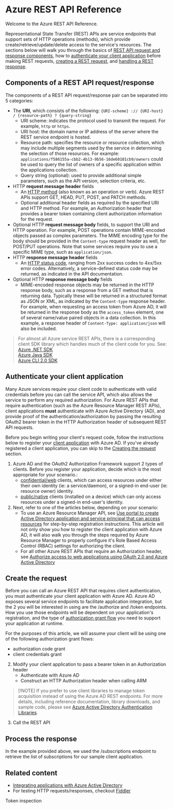 # Azure REST API Reference

Welcome to the Azure REST API Reference.

Representational State Transfer (REST) APIs are service endpoints that support sets of HTTP operations (methods), which provide create/retrieve/update/delete access to the service's resources. The sections below will walk you through the basics of [REST API request and response components](#components-of-a-rest-api-request-response), how to [authenticate your client application](#authenticate-your-client-application) before making REST requests, [creating a REST request](#create-the-request), and [handling a REST response](#process-the-response).

## Components of a REST API request/response

The components of a REST API request/response pair can be separated into 5 categories:

- The **URI**, which consists of the following: `{URI-scheme} :// {URI-host} / {resource-path} ? {query-string}`
    - URI scheme: indicates the protocol used to transmit the request. For example, `http` or `https`.  
    - URI host: the domain name or IP address of the server where the REST service endpoint is hosted.  
    - Resource path: specifies the resource or resource collection, which may include multiple segments used by the service in determining the selection of those resources. For example: `applications/f586155a-cbb2-4b13-9b56-16de60101cb9/owners` could be used to query the list of owners of a specific application within the applications collection.
    - Query string (optional): used to provide additional simple parameters, such as the API version, selection criteria, etc.
- HTTP **request message header** fields
    - An [HTTP method](http://www.w3.org/Protocols/rfc2616/rfc2616-sec9.html) (also known as an operation or verb). Azure REST APIs support GET, HEAD, PUT, POST, and PATCH methods.
    - Optional additional header fields as required by the specified URI and HTTP method. For example, an Authorization header that provides a bearer token containing client authorization information for the request.
- Optional HTTP **request message body** fields, to support the URI and HTTP operation. For example, POST operations contain MIME-encoded objects passed as complex parameters. The MIME encoding type for the body should be provided in the `Content-type` request header as well, for POST/PUT operations. Note that some services require you to use a specific MIME type, such as `application/json`.  
- HTTP **response message header** fields
    - An [HTTP status code](http://www.w3.org/Protocols/HTTP/HTRESP.html), ranging from 2xx success codes to 4xx/5xx error codes. Alternatively, a service-defined status code may be returned, as indicated in the API documentation. 
- Optional HTTP **response message body** fields
    - MIME-encoded response objects may be returned in the HTTP response body, such as a response from a GET method that is returning data. Typically these will be returned in a structured format as JSON or XML, as indicated by the `Content-type` response header. For example, when requesting an access token from Azure AD, it will be returned in the response body as the `access_token` element, one of several name/value paired objects in a data collection. In this example, a response header of `Content-Type: application/json` will also be included.

> For almost all Azure service REST APIs, there is a corresponding client SDK library which handles much of the client code for you. See:
> [Azure .NET SDK](https://docs.microsoft.com/en-us/dotnet/api)  
> [Azure Java SDK](https://docs.microsoft.com/en-us/java/api)  
> [Azure CLI 2.0 SDK](https://docs.microsoft.com/en-us/cli/azure)  

## Authenticate your client application

Many Azure services require your client code to authenticate with valid credentials before you can call the service API, which also allows the service to perform any required authorization. For Azure REST APIs that require authentication (such as the Azure Resource Manager REST APIs), client applications **must** authenticate with Azure Active Directory (AD), and provide proof of the authentication/authorization by passing the resulting OAuth2 bearer token in the HTTP Authorization header of subsequent REST API requests. 

Before you begin writing your client's request code, follow the instructions below to register your [client application](https://azure.microsoft.com/documentation/articles/active-directory-dev-glossary/#client-application) with Azure AD. If you've already registered a client application, you can skip to the [Creating the request](#creating-the-request) section. 

1. Azure AD and the OAuth2 Authorization Framework support 2 types of clients. Before you register your application, decide which is the most appropriate for your scenario.:  
    - [confidential/web](https://azure.microsoft.com/documentation/articles/active-directory-dev-glossary/#web-client) clients, which can access resources under either their own identity (ie: a service/daemon), or a signed-in end-user (ie: resource owner) identity.  
    - [public/native](https://azure.microsoft.com/documentation/articles/active-directory-dev-glossary/#native-client) clients (installed on a device) which can only access resources under a signed-in end-user's identity. 
2. Next, refer to one of the articles below, depending on your scenario:
    - To use an Azure Resource Manager API, see [Use portal to create Active Directory application and service principal that can access resources](https://azure.microsoft.com/documentation/articles/resource-group-create-service-principal-portal/) for step-by-step registration instructions. This article will not only show you how to register the client application with Azure AD, it will also walk you through the steps required by Azure Resource Manager to properly configure it's Role Based Access Control (RBAC) settings for authorizing the client.
    - For all other Azure REST APIs that require an Authorization header, see [Authorize access to web applications using OAuth 2.0 and Azure Active Directory](https://azure.microsoft.com/en-us/documentation/articles/active-directory-protocols-oauth-code/)


## Create the request

Before you can call an Azure REST API that requires client authentication, you must authenticate your client application with Azure AD. Azure AD exposes several service endpoints to facilitate application integration, but the 2 you will be interested in using are the /authorize and /token endpoints. How you use those endpoints will be dependent on your application's registration, and the type of [authorization grant flow](https://azure.microsoft.com/documentation/articles/active-directory-dev-glossary/#authorization-grant) you need to support your application at runtime.

For the purposes of this article, we will assume your client will be using one of the following authorization grant flows:

- authorization code grant
- client credentials grant

2. Modify your client application to pass a bearer token in an Authorization header
    - Authenticate with Azure AD
    - Construct an HTTP Authorization header when calling ARM


> [!NOTE] If you prefer to use client libraries to manage token acquisition instead of using the Azure AD REST endpoints. For more details, including reference documentation, library downloads, and sample code, please see [Azure Active Directory Authentication Libraries](https://azure.microsoft.com/documentation/articles/active-directory-authentication-libraries/).

3. Call the REST API

## Process the response
In the example provided above, we used the /subscriptions endpoint to retrieve the list of subscriptions for our sample client application.

## Related content
- [Integrating applications with Azure Active Directory](https://azure.microsoft.com/documentation/articles/active-directory-integrating-applications/)
- For testing HTTP requests/responses, checkout [Fiddler](http://www.telerik.com/fiddler)

Token inspection


